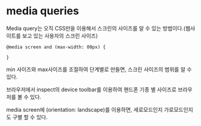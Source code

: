 # media queries

Media query는 오직 CSS만을 이용해서 스크린의 사이즈를 알 수 있는 방법이다.(웹사이트를 보고 있는 사용자의 스크린 사이즈)

```
@media screen and (max-width: 00px) {

}
```

min 사이즈와 max사이즈를 조절하여 단계별로 만들면, 스크린 사이즈의 범위를 알 수 있다.

브라우저에서 inspect의 device toolbar를 이용하여 핸드폰 기종 별 사이즈로 브라우저를 볼 수 있다.

media screen에 (orientation: landscape)를 이용하면, 세로모드인지 가로모드인지도 구별 할 수 있다.

